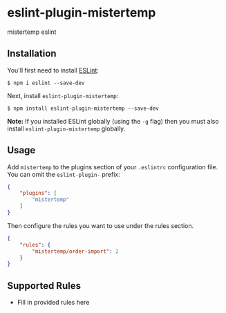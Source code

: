 # eslint-plugin-mistertemp

mistertemp eslint

## Installation

You'll first need to install [ESLint](http://eslint.org):

```
$ npm i eslint --save-dev
```

Next, install `eslint-plugin-mistertemp`:

```
$ npm install eslint-plugin-mistertemp --save-dev
```

**Note:** If you installed ESLint globally (using the `-g` flag) then you must also install `eslint-plugin-mistertemp` globally.

## Usage

Add `mistertemp` to the plugins section of your `.eslintrc` configuration file. You can omit the `eslint-plugin-` prefix:

```json
{
    "plugins": [
        "mistertemp"
    ]
}
```


Then configure the rules you want to use under the rules section.

```json
{
    "rules": {
        "mistertemp/order-import": 2
    }
}
```

## Supported Rules

* Fill in provided rules here






